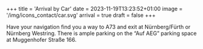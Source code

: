 +++
title = 'Arrival by Car'
date = 2023-11-19T13:23:52+01:00
image = '/img/icons_contact/car.svg'
arrival = true
draft = false 
+++



Have your navigation find you a way to A73 and exit at Nürnberg/Fürth or Nürnberg Westring. There is ample parking on the “Auf AEG” parking space at Muggenhofer Straße 166.